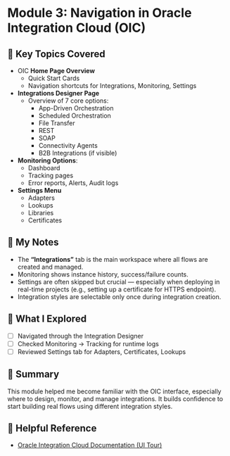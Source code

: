 # Module 3: Navigation in Oracle Integration Cloud (OIC)

## 🔑 Key Topics Covered
- OIC **Home Page Overview**
  - Quick Start Cards
  - Navigation shortcuts for Integrations, Monitoring, Settings
- **Integrations Designer Page**
  - Overview of 7 core options:
    - App-Driven Orchestration
    - Scheduled Orchestration
    - File Transfer
    - REST
    - SOAP
    - Connectivity Agents
    - B2B Integrations (if visible)
- **Monitoring Options**:
  - Dashboard
  - Tracking pages
  - Error reports, Alerts, Audit logs
- **Settings Menu**
  - Adapters
  - Lookups
  - Libraries
  - Certificates

## 🧠 My Notes
- The **“Integrations”** tab is the main workspace where all flows are created and managed.
- Monitoring shows instance history, success/failure counts.
- Settings are often skipped but crucial — especially when deploying in real-time projects (e.g., setting up a certificate for HTTPS endpoint).
- Integration styles are selectable only once during integration creation.

## 🧪 What I Explored
- [ ] Navigated through the Integration Designer
- [ ] Checked Monitoring → Tracking for runtime logs
- [ ] Reviewed Settings tab for Adapters, Certificates, Lookups

## 📌 Summary
This module helped me become familiar with the OIC interface, especially where to design, monitor, and manage integrations. It builds confidence to start building real flows using different integration styles.

## 🔗 Helpful Reference
- [Oracle Integration Cloud Documentation (UI Tour)](https://docs.oracle.com/en/cloud/paas/integration-cloud/integrations-user/index.html)
